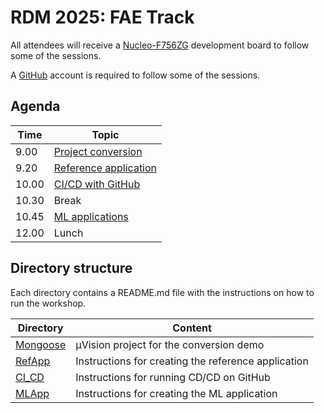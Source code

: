 # RDM 2025: FAE Track

All attendees will receive a [Nucleo-F756ZG](https://www.st.com/en/evaluation-tools/nucleo-f756zg.html) development
board to follow some of the sessions.

A [GitHub](https://www.github.com) account is required to follow some of the sessions.

## Agenda

| Time  | Topic                                       |
|-------|---------------------------------------------|
| 9.00  | [Project conversion](./Mongoose/README.md)  |
| 9.20  | [Reference application](./RefApp/README.md) |
| 10.00 | [CI/CD with GitHub](./CI_CD/README.md)      |
| 10.30 | Break                                       |
| 10.45 | [ML applications](./MLApp/README.md)        |
| 12.00 | Lunch                                       |

## Directory structure

Each directory contains a README.md file with the instructions on how to run the workshop.

| Directory               | Content                                             |
|-------------------------|-----------------------------------------------------|
| [Mongoose](./Mongoose/) | µVision project for the conversion demo             |
| [RefApp](./RefApp)      | Instructions for creating the reference application |
| [CI_CD](./CI_CD)        | Instructions for running CD/CD on GitHub            |
| [MLApp](./MLApp)        | Instructions for creating the ML application        |
